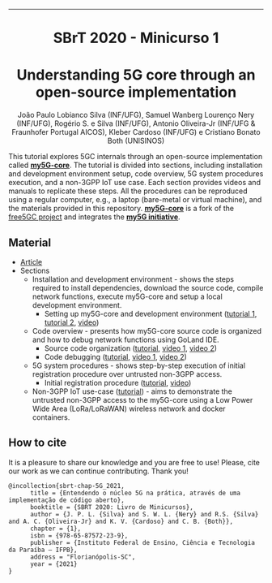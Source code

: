 <!-- 
<div align="center">

<a href="https://github.com/LABORA-INF-UFG/my5Gcore"><img width="40%" src="./docs/figs/my5g-logo.png" alt="free5GC"/></a>

![GitHub](https://img.shields.io/github/license/LABORA-INF-UFG/my5GCore?color=blue) ![GitHub release (latest by date including pre-releases)](https://img.shields.io/github/v/release/LABORA-INF-UFG/my5GCore?include_prereleases) ![GitHub All Releases](https://img.shields.io/github/downloads/LABORA-INF-UFG/my5GCore/total) ![GitHub go.mod Go version](https://img.shields.io/github/go-mod/go-version/LABORA-INF-UFG/my5GCore) ![GitHub commit activity](https://img.shields.io/github/commit-activity/y/LABORA-INF-UFG/my5GCore) 
-->
<!-- 
![GitHub repo size](https://img.shields.io/github/repo-size/LABORA-INF-UFG/my5GCore) ![GitHub Workflow Status](https://img.shields.io/github/workflow/status/labora-inf-ufg/my5gcore/My5Gcore%20Workflow) ![GitHub last commit](https://img.shields.io/github/last-commit/LABORA-INF-UFG/my5GCore) ![GitHub contributors](https://img.shields.io/github/contributors/LABORA-INF-UFG/my5GCore)
</div>

-->

---

</div> 

<div align='center'>
  
# SBrT 2020 - Minicurso 1

# Understanding 5G core through an open-source implementation

</div>

<div align='center'>

João Paulo Lobianco Silva (INF/UFG), Samuel Wanberg Lourenço Nery (INF/UFG), Rogério S. e Silva (INF/UFG), Antonio Oliveira-Jr (INF/UFG & Fraunhofer Portugal AICOS), Kleber Cardoso (INF/UFG) e Cristiano Bonato Both (UNISINOS)

</div>

<div align='justified'>

This tutorial explores 5GC internals through an open-source implementation called [**my5G-core**](https://github.com/my5g/my5Gcore/). The tutorial is divided into sections, including installation and development environment setup, code overview, 5G system procedures execution, and a non-3GPP IoT use case. Each section provides videos and manuals to replicate these steps. All the procedures can be reproduced using a regular computer, e.g., a laptop (bare-metal or virtual machine), and the materials provided in this repository. [**my5G-core**](https://github.com/my5g/my5Gcore/) is a fork of the [free5GC project](https://github.com/free5gc/free5gc/) and integrates the [**my5G initiative**](https://github.com/my5g/).

## Material

* [Article](docs/arXiv_SBrT2020_minicurso1_final_19-11-20.pdf) 
* Sections
  * Installation and development environment - shows the steps required to install dependencies, download the source code, compile network functions, execute my5G-core and setup a local development environment.
     * Setting up my5G-core and development environment ([tutorial 1](docs/installation-dev-env-setup/core-install.md), [tutorial 2](docs/installation-dev-env-setup/env-install.md), [video](https://youtu.be/wfhsh9Ok8K8))
  * Code overview - presents how my5G-core source code is organized and how to debug network functions using GoLand IDE.
     * Source code organization ([tutorial](docs/code-overview/code-organization.md), [video 1](https://youtu.be/4W_xfD_ZJRg), [video 2](https://youtu.be/-MmQMZreVuY))
     * Code debugging ([tutorial](docs/code-overview/code-debugging.md), [video 1](https://youtu.be/ob5oFinwq9E), [video 2](https://youtu.be/CmcRcprDwxw))
  * 5G system procedures - shows step-by-step execution of initial registration  procedure over untrusted non-3GPP access.
     * Initial registration procedure ([tutorial](docs/5gs-procedures/initial-registration-procedure.md), [video](https://youtu.be/WYSlnlWD1P0))
  * Non-3GPP IoT use-case ([tutorial](docs/non3gpp-iot-use-case/non3gpp-iot-use-case.md)<!--, [video](http://youtubecom/)-->) - aims to demonstrate the untrusted non-3GPP access to the my5G-core using a Low Power Wide Area (LoRa/LoRaWAN) wireless network and docker containers.

</div>

## How to cite

It is a pleasure to share our knowledge and you are free to use! Please, cite our work as we can continue contributing. Thank you!
```
@incollection{sbrt-chap-5G_2021,
      title = {Entendendo o núcleo 5G na prática, através de uma implementação de código aberto},
      booktitle = {SBRT 2020: Livro de Minicursos},
      author = {J. P. L. {Silva} and S. W. L. {Nery} and R.S. {Silva} and A. C. {Oliveira-Jr} and K. V. {Cardoso} and C. B. {Both}},
      chapter = {1},
      isbn = {978-65-87572-23-9},
      publisher = {Instituto Federal de Ensino, Ciência e Tecnologia da Paraíba – IFPB},
      address = "Florianópolis-SC",
      year = {2021}
}
```
